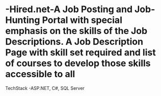 # -Hired.net-A Job Posting and Job-Hunting Portal with special emphasis on the skills of the Job Descriptions. A Job Description Page with skill set required and list of courses to develop those skills accessible to all
TechStack -ASP.NET, C#, SQL Server
